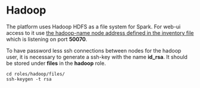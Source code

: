 # Hadoop
The platform uses Hadoop HDFS as a file system for Spark. For web-ui access to it use [the hadoop-name node address defined in the inventory file](https://github.com/nlesc-sherlock/emma/blob/master/ansible.md#provision) which is listening on port **50070**.

To have password less ssh connections between nodes for the hadoop user, it is necessary to generate a ssh-key with the name **id_rsa**. It should be stored under **files** in the **hadoop** role.
```
cd roles/hadoop/files/
ssh-keygen -t rsa
```
